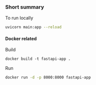 ### Short summary

To run locally 

```bash
uvicorn main:app --reload
```

#### Docker related

Build

```shell
docker build -t fastapi-app .
```

Run
```bash
docker run -d -p 8000:8000 fastapi-app
```
